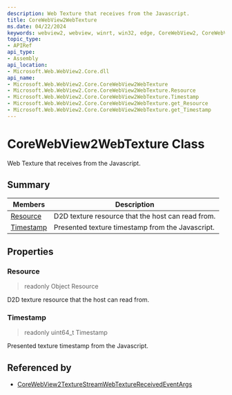 ```yaml
---
description: Web Texture that receives from the Javascript.
title: CoreWebView2WebTexture
ms.date: 04/22/2024
keywords: webview2, webview, winrt, win32, edge, CoreWebView2, CoreWebView2Controller, browser control, edge html, CoreWebView2WebTexture
topic_type:
- APIRef
api_type:
- Assembly
api_location:
- Microsoft.Web.WebView2.Core.dll
api_name:
- Microsoft.Web.WebView2.Core.CoreWebView2WebTexture
- Microsoft.Web.WebView2.Core.CoreWebView2WebTexture.Resource
- Microsoft.Web.WebView2.Core.CoreWebView2WebTexture.Timestamp
- Microsoft.Web.WebView2.Core.CoreWebView2WebTexture.get_Resource
- Microsoft.Web.WebView2.Core.CoreWebView2WebTexture.get_Timestamp
---
```


# CoreWebView2WebTexture Class



Web Texture that receives from the Javascript.

## Summary

Members|Description
--|--
[Resource](#resource) | D2D texture resource that the host can read from.
[Timestamp](#timestamp) | Presented texture timestamp from the Javascript.

## Properties

### Resource

> readonly  Object Resource

D2D texture resource that the host can read from.

### Timestamp

> readonly  uint64_t Timestamp

Presented texture timestamp from the Javascript.







## Referenced by

- [CoreWebView2TextureStreamWebTextureReceivedEventArgs](corewebview2texturestreamwebtexturereceivedeventargs.md)
